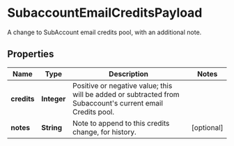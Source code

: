 

# SubaccountEmailCreditsPayload

A change to SubAccount email credits pool, with an additional note.

## Properties

Name | Type | Description | Notes
------------ | ------------- | ------------- | -------------
**credits** | **Integer** | Positive or negative value; this will be added or subtracted from Subaccount&#39;s current email Credits pool. | 
**notes** | **String** | Note to append to this credits change, for history. |  [optional]




